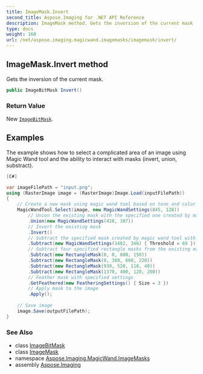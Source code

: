 ```yaml
---
title: ImageMask.Invert
second_title: Aspose.Imaging for .NET API Reference
description: ImageMask method. Gets the inversion of the current mask
type: docs
weight: 160
url: /net/aspose.imaging.magicwand.imagemasks/imagemask/invert/
---
```

## ImageMask.Invert method

Gets the inversion of the current mask.

```csharp
public ImageBitMask Invert()
```

### Return Value

New [`ImageBitMask`](../../imagebitmask/).

## Examples

The example shows how to select a complicated area of an image using Magic Wand tool and the ability to interact with masks (invert, union, substract).

```csharp
[C#]

var imageFilePath = "input.png"; 
using (RasterImage image = (RasterImage)Image.Load(inputFilePath))
{
    // Create a new mask using magic wand tool based on tone and color of pixel (845, 128)
    MagicWandTool.Select(image, new MagicWandSettings(845, 128))
        // Union the existing mask with the specified one created by magic wand tool
        .Union(new MagicWandSettings(416, 387))
        // Invert the existing mask
        .Invert()
        // Subtract the specified mask created by magic wand tool with specified threshold from the existing one 
        .Subtract(new MagicWandSettings(1482, 346) { Threshold = 69 })
        // Subtract four specified rectangle masks from the existing mask one by one
        .Subtract(new RectangleMask(0, 0, 800, 150))
        .Subtract(new RectangleMask(0, 380, 600, 220))
        .Subtract(new RectangleMask(930, 520, 110, 40))
        .Subtract(new RectangleMask(1370, 400, 120, 200))
        // Feather mask with specified settings
        .GetFeathered(new FeatheringSettings() { Size = 3 })
        // Apply mask to the image
        .Apply();
        
    // Save image
    image.Save(outputFilePath);
}
```

### See Also

* class [ImageBitMask](../../imagebitmask/)
* class [ImageMask](../)
* namespace [Aspose.Imaging.MagicWand.ImageMasks](../../imagemask/)
* assembly [Aspose.Imaging](../../../)


